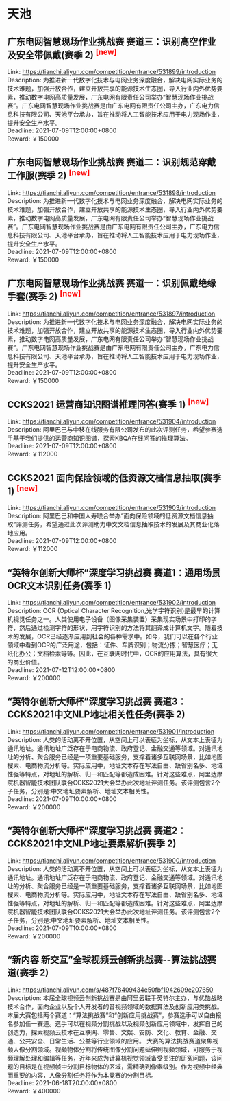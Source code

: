# 天池



## 广东电网智慧现场作业挑战赛 赛道三：识别高空作业及安全带佩戴(赛季 2) <sup style="color:red">[new]<sup>  

Link: https://tianchi.aliyun.com/competition/entrance/531899/introduction  
Description: 为推进新一代数字化技术与电网业务深度融合，解决电网实际业务的技术难题，加强开放合作，建立开放共享的能源技术生态圈，导入行业内外优势要素，推动数字电网高质量发展，广东电网有限责任公司举办“智慧现场作业挑战赛”。广东电网智慧现场作业挑战赛是由广东电网有限责任公司主办，广东电力信息科技有限公司、天池平台承办，旨在推动将人工智能技术应用于电力现场作业，提升安全生产水平。  
Deadline: 2021-07-09T12:00:00+0800  
Reward: ￥150000  


## 广东电网智慧现场作业挑战赛 赛道二：识别规范穿戴工作服(赛季 2) <sup style="color:red">[new]<sup>  

Link: https://tianchi.aliyun.com/competition/entrance/531898/introduction  
Description: 为推进新一代数字化技术与电网业务深度融合，解决电网实际业务的技术难题，加强开放合作，建立开放共享的能源技术生态圈，导入行业内外优势要素，推动数字电网高质量发展，广东电网有限责任公司举办“智慧现场作业挑战赛”。广东电网智慧现场作业挑战赛是由广东电网有限责任公司主办，广东电力信息科技有限公司、天池平台承办，旨在推动将人工智能技术应用于电力现场作业，提升安全生产水平。  
Deadline: 2021-07-09T12:00:00+0800  
Reward: ￥150000  


## 广东电网智慧现场作业挑战赛 赛道一：识别佩戴绝缘手套(赛季 2) <sup style="color:red">[new]<sup>  

Link: https://tianchi.aliyun.com/competition/entrance/531897/introduction  
Description: 为推进新一代数字化技术与电网业务深度融合，解决电网实际业务的技术难题，加强开放合作，建立开放共享的能源技术生态圈，导入行业内外优势要素，推动数字电网高质量发展，广东电网有限责任公司举办“智慧现场作业挑战赛”。广东电网智慧现场作业挑战赛是由广东电网有限责任公司主办，广东电力信息科技有限公司、天池平台承办，旨在推动将人工智能技术应用于电力现场作业，提升安全生产水平。  
Deadline: 2021-07-09T12:00:00+0800  
Reward: ￥150000  


## CCKS2021 运营商知识图谱推理问答(赛季 1) <sup style="color:red">[new]<sup>  

Link: https://tianchi.aliyun.com/competition/entrance/531904/introduction  
Description: 阿里巴巴与中移在线服务有限公司发布的此次评测任务，希望参赛选手基于我们提供的运营商知识图谱，探索KBQA在线问答的推理算法。  
Deadline: 2021-07-09T12:00:00+0800  
Reward: ￥112000  


## CCKS2021 面向保险领域的低资源文档信息抽取(赛季 1) <sup style="color:red">[new]<sup>  

Link: https://tianchi.aliyun.com/competition/entrance/531903/introduction  
Description: 阿里巴巴和中国人寿联合举办“面向保险领域的低资源文档信息抽取”评测任务，希望通过此次评测助力中文文档信息抽取技术的发展及其商业化落地应用。  
Deadline: 2021-07-09T12:00:00+0800  
Reward: ￥112000  


## “英特尔创新大师杯”深度学习挑战赛  赛道1：通用场景OCR文本识别任务(赛季 1)

Link: https://tianchi.aliyun.com/competition/entrance/531902/introduction  
Description: OCR (Optical Character Recognition,光学字符识别)是最早的计算机视觉任务之一。人类使用电子设备（图像采集装置）采集现实场景中打印的字符，然后通过检测字符的形状，用字符识别的方法将其翻译成计算机文字。随着技术的发展，OCR已经逐渐应用到社会的各种需求中。如今，我们可以在各个行业领域中看到OCR的广泛用途，包括：证件、车牌识别；物流分拣；智慧医疗；无纸化办公；文档检索等等。因此，在互联网时代中，OCR的应用算法，具有很大的商业价值。  
Deadline: 2021-07-12T12:00:00+0800  
Reward: ￥200000  


## “英特尔创新大师杯”深度学习挑战赛  赛道3：CCKS2021中文NLP地址相关性任务(赛季 2)

Link: https://tianchi.aliyun.com/competition/entrance/531901/introduction  
Description: 人类的活动离不开位置，从空间上可以表征为坐标，从文本上表征为通讯地址。通讯地址广泛存在于电商物流、政府登记、金融交通等领域。对通讯地址的分析、聚合服务已经是一项重要基础服务，支撑着诸多互联网场景，比如地图搜索、电商物流分析等。实际应用中，地址文本存在写法自由、缺省别名多、地域性强等特点，对地址的解析、归一和匹配等都造成困难。针对这些难点，阿里达摩院机器智能技术团队联合CCKS2021大会举办此次地址评测任务。该评测包含2个子任务，分别是:中文地址要素解析、地址文本相关性。  
Deadline: 2021-07-09T10:00:00+0800  
Reward: ￥200000  


## “英特尔创新大师杯”深度学习挑战赛  赛道2：CCKS2021中文NLP地址要素解析(赛季 2)

Link: https://tianchi.aliyun.com/competition/entrance/531900/introduction  
Description: 人类的活动离不开位置，从空间上可以表征为坐标，从文本上表征为通讯地址。通讯地址广泛存在于电商物流、政府登记、金融交通等领域。对通讯地址的分析、聚合服务已经是一项重要基础服务，支撑着诸多互联网场景，比如地图搜索、电商物流分析等。实际应用中，地址文本存在写法自由、缺省别名多、地域性强等特点，对地址的解析、归一和匹配等都造成困难。针对这些难点，阿里达摩院机器智能技术团队联合CCKS2021大会举办此次地址评测任务。该评测包含2个子任务，分别是:中文地址要素解析、地址文本相关性。  
Deadline: 2021-07-09T10:00:00+0800  
Reward: ￥200000  


## “新内容 新交互”全球视频云创新挑战赛--算法挑战赛道(赛季 2)

Link: https://tianchi.aliyun.com/s/487f78409434e50fbf1942609e207650  
Description: 本届全球视频云创新挑战赛是由阿里云联手英特尔主办，与优酷战略技术合作，面向企业以及个人开发者的音视频领域的数据算法及创新应用类挑战。本届大赛包括两个赛道：“算法挑战赛”和“创新应用挑战赛”，参赛选手可以自由报名参加任一赛道。选手可以在视频分割挑战以及视频创新应用领域中，发挥自己的创造力，探索视频云技术在互联网、零售、文娱、安防、文化、教育、金融、交通、公共安全、日常生活、公益等行业领域的应用。
大赛的算法挑战赛道聚焦视频人像分割领域。视频物体分割将传统图像分割问题延伸到视频领域，可服务于视频理解处理和编辑等任务，近年来成为计算机视觉领域备受关注的研究问题，该问题的目标是在视频帧中分割目标物体的区域，需精确到像素级别。作为视频中经典而重要的内容，人像分割任务将作为本竞赛的分割目标。  
Deadline: 2021-06-18T20:00:00+0800  
Reward: ￥400000  

